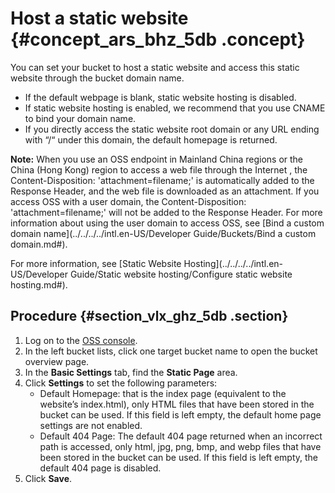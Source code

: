 # Host a static website {#concept_ars_bhz_5db .concept}

You can set your bucket to host a static website and access this static website through the bucket domain name.

-   If the default webpage is blank, static website hosting is disabled.
-   If static website hosting is enabled, we recommend that you use CNAME to bind your domain name.
-   If you directly access the static website root domain or any URL ending with “/“ under this domain, the default homepage is returned.

**Note:** When you use an OSS endpoint in Mainland China regions or the China \(Hong Kong\) region to access a web file through the Internet , the Content-Disposition: 'attachment=filename;' is automatically added to the Response Header, and the web file is downloaded as an attachment. If you access OSS with a user domain, the Content-Disposition: 'attachment=filename;' will not be added to the Response Header. For more information about using the user domain to access OSS, see [Bind a custom domain name](../../../../intl.en-US/Developer Guide/Buckets/Bind a custom domain.md#).

For more information, see [Static Website Hosting](../../../../intl.en-US/Developer Guide/Static website hosting/Configure static website hosting.md#).

## Procedure {#section_vlx_ghz_5db .section}

1.  Log on to the [OSS console](https://oss.console.aliyun.com/).
2.  In the left bucket lists, click one target bucket name to open the bucket overview page.
3.  In the **Basic Settings** tab, find the **Static Page** area.
4.  Click **Settings** to set the following parameters:
    -   Default Homepage: that is the index page \(equivalent to the website’s index.html\), only HTML files that have been stored in the bucket can be used. If this field is left empty, the default home page settings are not enabled.
    -   Default 404 Page: The default 404 page returned when an incorrect path is accessed, only html, jpg, png, bmp, and webp files that have been stored in the bucket can be used. If this field is left empty, the default 404 page is disabled.
5.  Click **Save**.

